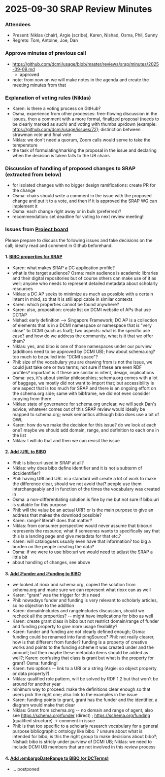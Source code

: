 # 2025-09-30 SRAP Review Minutes

### Attendees
- Present: Niklas (chair), Argie (scribe), Karen, Nishad, Osma, Phil, Sunny 
- Regrets: Tom, Antoine, Joe, Dan

### Approve minutes of previous call
- https://github.com/dcmi/usage/blob/master/reviews/srap/minutes/2025-09-09.md
  - approved
- note: from now on we will make notes in the agenda and create the meeting minutes from that

### Explanation of voting rules (Niklas)
- Karen: is there a voting process on GitHub?
- Osma, experience from other processes: free-flowing discussion in the issues, then a comment with a more formal, finalized proposal (needs to be clearly marked as such) and voting with thumbs up/down (example: https://github.com/dcmi/usage/issues/72); distinction between strawman vote and final vote
- Niklas: we don't need a quorum, Zoom calls would serve to take the temperature
- the task of formulating/marking the proposal in the issue and declaring when the decision is taken falls to the UB chairs

### Discussion of handling of proposed changes to SRAP (extracted from below)
- for isolated changes with no bigger design ramifications: create PR for the change
- Osma: chairs should write a comment in the issue with the proposed change and put it to a vote, and then if it is approved the SRAP WG can implement it
- Osma: each change right away or in bulk (preferred)? 
- recommendation: set deadline for voting to next review meeting!

### Issues from [Project board](https://github.com/orgs/dcmi/projects/4/views/1)

Please prepare to discuss the following issues and take decisions on the call; ideally read and comment in Github beforehand.

#### 1. [BIBO properties for SRAP](https://github.com/dcmi/dc-srap/issues/74)
- Karen: what makes SRAP a DC application profile?
- what is the target audience? Osma: main audience is academic libraries and their digital repositories but of course others can make use of it as well; anyone who needs to represent detailed metadata about scholarly resources
- Niklas: a DC AP seeks to minimize as much as possible with a certain intent in mind, so that it is still applicable in similar contexts
- Karen: which properties cannot be found anywhere?
- Karen: also, proposition: create list on DCMI website of APs that use DCTAP
- Nishad: early definition --> Singapore Framework; DC AP is a collection of elements that is in a DCMI namespace or namespace that is "very close" to DCMI (such as foaf); two aspects: what is the specific use case? and how do we address the community, what is it that we offer them?
- Niklas: yes, and bibo is one of those namespaces under our purview (additions need to be approved by DCMI UB); how about schema.org? too much to be pulled into "DCMI space"?
- Phil: size of the vocabulary you are drawing from is not the issue, we could just take one or two terms; not sure if these are even RDF profiles? important  is if these are similar in intent, design, implications
- Osma: yes, it's about similar philosophies; schema.org comes with a lot of baggage, we mostly did not want to import that; but accessibility is one aspect that is too much for SRAP and there is an ongoing effort on the schema.org side; same with bibframe, we did not even consider copying from there
- Niklas: state of governance for schema.org unclear, we will seek Dan's advice; whatever comes out of this SRAP review would ideally be mapped to schema.org; weak semantics although bibo does use a bit of OWL
- Karen: how do we make the decision for this issue? do we look at each one? maybe we should add domain, range, and definition to each one in the list
- Niklas: I will do that and then we can revisit the issue

#### 2. [Add :URL to BIBO](https://github.com/dcmi/dc-srap/issues/78)
- Phil: is bibo:uri used in SRAP at all?
- Niklas: why does bibo define identifier and it is not a subterm of dct:identifier?
- Phil: having URI and URL in a standard will create a lot of work to make the difference clear, should we not avoid that? people use them interchangeably and in function of the times the vocabulary was created in
- Osma: a non-differentiating solution is fine by me but not sure if bibo:uri is suitable for this purpose
- Phil: will the value be an actual URI? or is the main purpose to give an address that makes the download possible?
- Karen: range? literal? does that matter?
- Niklas: from consumer perspective would never assume that bibo:uri represents the resource; what if someones wants to specifically say that this is a landing page and give metadata for that etc.?
- Karen: will cataloguers usually even have that information? too big a burden on the people creating the data?
- Osma: if we were to use bibo:uri we would need to adjust the SRAP a little bit
- about handling of changes, see above

#### 3. [Add :Funder and :Funding to BIBO](https://github.com/dcmi/dc-srap/issues/77)
- we looked at rioxx and schema.org, copied the solution from schema.org and made sure we can represent what rioxx can as well
- Karen: "grant" was the trigger for this need
- Phil: nowadays funder and funding is very relevant to scholarly articles, so no objection to the addition
- Karen: domainIncludes and rangeIncludes discussion, should we recheck all the properties? -- might have implications for bibo as well
- Karen: create grant class in bibo but not restrict domain/range of funder and funding property to give more usage flexibility?
- Karen: funder and funding are not clearly defined enough; Osma: funding could be renamed into fundingSource? Phil: not really clearer, how is that different from funder? funding is a property of creative works and points to the funding scheme it was created under and the amount; but then maybe these metadata items should be added as well?; Karen: confusing that class is grant but what is the property for grant? Osma: funding!
- Karen: two options -- link to a URI or a string (Argie: so object property or data property?)
- Niklas: qualified role pattern, will be solved by RDF 1.2 but that won't be around for another year
- minimum way to proceed: make the definitions clear enough so that users pick the right one; also link to the examples in the issue
- Karen: funding points to grant, grant has the funder and the identifier, a diagram would make that clear
- Niklas: Grant from schema.org -- no domain and range of agent, also see https://schema.org/funder (direct) ; https://schema.org/funding (qualified structure) -> comment in issue
- Phil: is that too specific to a scholarly research vocabulary for a general purpose bibliographic ontology like bibo: ? unsure about what is intended for bibo; is this the right group to make decisions about bibo?; Nishad: bibo is stricly under purview of DCMI UB; Niklas: we need to include DCMI UB members that are not involved in this review process

#### 4. [Add :embargoDateRange to BIBO (or DCTerms)](https://github.com/dcmi/dc-srap/issues/81)
- ... postponed
